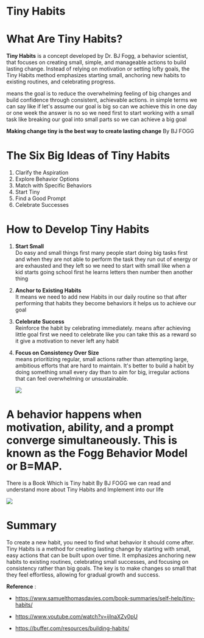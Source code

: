 #  Tiny Habits



# What Are Tiny Habits?

**Tiny Habits** is a concept developed by Dr. BJ Fogg, a behavior scientist, that focuses on creating small, simple, and manageable actions to build lasting change. Instead of relying on motivation or setting lofty goals, the Tiny Habits method emphasizes starting small, anchoring new habits to existing routines, and celebrating progress.

 means the goal is to reduce the overwhelming feeling of big changes and build confidence through consistent, achievable actions. in simple terms we can say like if let's assume our goal is big so can we achieve this in one day or one week the answer is no so we need first to start working with a small task like breaking our goal into small parts so we can achieve a big goal
 
 **Making change tiny is the best way to create lasting change** By BJ FOGG

 # The Six Big Ideas of Tiny Habits

1. Clarify the Aspiration  
2. Explore Behavior Options  
3. Match with Specific Behaviors  
4. Start Tiny  
5. Find a Good Prompt  
6. Celebrate Successes  


# How to Develop Tiny Habits

1. **Start Small**  
   Do easy and small things first many people start doing big tasks first and when they are not able to  perform the task they run out of energy or are exhausted and they left so we need to start with small like when a kid starts going school first he learns letters then number then another thing 


2. **Anchor to Existing Habits**  
    It means we need to add new Habits in our daily routine so that after performing that habits they become behaviors it helps us to achieve our goal  
   

3. **Celebrate Success**  
   Reinforce the habit by celebrating immediately. means after achieving little goal first we need to celebrate like you can take this as a reward so it give a motivation to never left any habit

4. **Focus on Consistency Over Size**  
   means prioritizing regular, small actions rather than attempting large, ambitious efforts that are hard to maintain. It's better to build a habit by doing something small every day than to aim for big, irregular actions that can feel overwhelming or unsustainable.

   <img src="https://tinyhabits.com/wp-content/uploads/2022/05/Tiny-Habits-5-Day-Timeline-5.17.22-1-scaled.jpg">


# A behavior happens when motivation, ability, and a prompt converge simultaneously. This is known as the Fogg Behavior Model or B=MAP.
 There is a Book Which is Tiny habit By BJ FOGG we can read and understand more about Tiny Habits and Implement into our life

 <img src="https://m.media-amazon.com/images/I/71HQgCxd5AL._AC_UF1000,1000_QL80_.jpg">


# Summary 
To create a new habit, you need to find what behavior it should come after. Tiny Habits is a method for creating lasting change by starting with small, easy actions that can be built upon over time. It emphasizes anchoring new habits to existing routines, celebrating small successes, and focusing on consistency rather than big goals. The key is to make changes so small that they feel effortless, allowing for gradual growth and success.

**Reference** : 
* <a href="https://www.samuelthomasdavies.com/book-summaries/self-help/tiny-habits/">https://www.samuelthomasdavies.com/book-summaries/self-help/tiny-habits/ </a>
* <a href="https://www.youtube.com/watch?v=ijInaXZy0pU"> https://www.youtube.com/watch?v=ijInaXZy0pU</a>

* <a href="https://buffer.com/resources/building-habits/">https://buffer.com/resources/building-habits/</a>

